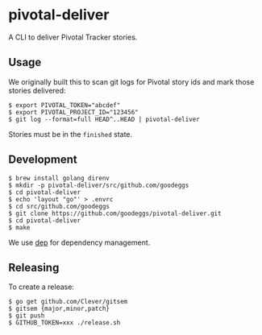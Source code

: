 pivotal-deliver
===============
A CLI to deliver Pivotal Tracker stories.

Usage
-----

We originally built this to scan git logs for Pivotal story ids and mark those stories delivered:

```
$ export PIVOTAL_TOKEN="abcdef"
$ export PIVOTAL_PROJECT_ID="123456"
$ git log --format=full HEAD^..HEAD | pivotal-deliver
```

Stories must be in the `finished` state.

Development
-----------

```
$ brew install golang direnv
$ mkdir -p pivotal-deliver/src/github.com/goodeggs
$ cd pivotal-deliver
$ echo 'layout "go"' > .envrc
$ cd src/github.com/goodeggs
$ git clone https://github.com/goodeggs/pivotal-deliver.git
$ cd pivotal-deliver
$ make
```

We use [dep](https://github.com/golang/dep) for dependency management.

Releasing
---------

To create a release:

```
$ go get github.com/Clever/gitsem
$ gitsem {major,minor,patch}
$ git push
$ GITHUB_TOKEN=xxx ./release.sh
```

